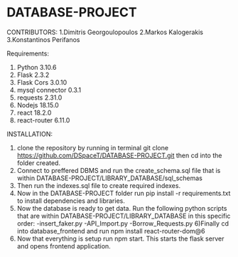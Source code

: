 # DATABASE-PROJECT
CONTRIBUTORS:
1.Dimitris Georgoulopoulos
2.Markos Kalogerakis
3.Konstantinos Perifanos

Requirements:
1) Python 3.10.6
2) Flask 2.3.2
3) Flask Cors 3.0.10
4) mysql connector 0.3.1
5) requests 2.31.0
6) Nodejs 18.15.0
7) react 18.2.0
8) react-router 6.11.0

INSTALLATION:

1) clone the repository by running in terminal git clone https://github.com/DSpaceT/DATABASE-PROJECT.git then cd into the folder created.
2) Connect to preffered DBMS and run the create_schema.sql file that is within DATABASE-PROJECT/LIBRARY_DATABASE/sql_schemas
3) Then run the indexes.sql file to create required indexes.
4) Now in the DATABASE-PROJECT folder run pip install -r requirements.txt to install dependencies and libraries.
5) Now the database is ready to get data. Run the following python scripts that are within DATABASE-PROJECT/LIBRARY_DATABASE in this specific order:
  -insert_faker.py
  -API_Import.py
  -Borrow_Requests.py
6)Finally cd into database_frontend and run npm install react-router-dom@6
7) Now that everything is setup run npm start. This starts the flask server and opens frontend application.
